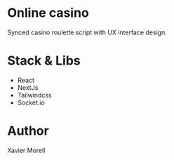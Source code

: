 # Online casino

Synced casino roulette script with UX interface design. 

# Stack & Libs

- React
- NextJs
- Tailwindcss
- Socket.io

# Author

Xavier Morell